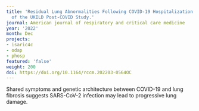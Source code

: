 ```yaml
---
title: 'Residual Lung Abnormalities Following COVID-19 Hospitalization: Interim Analysis
  of the UKILD Post-COVID Study.'
journal: American journal of respiratory and critical care medicine
year: '2022'
month: Dec
projects:
- isaric4c
- odap
- phosp
featured: 'false'
weight: 200
doi: https://doi.org/10.1164/rccm.202203-0564OC
---
```


Shared symptoms and genetic architecture between COVID-19 and lung fibrosis suggests SARS-CoV-2 infection may lead to progressive lung damage.